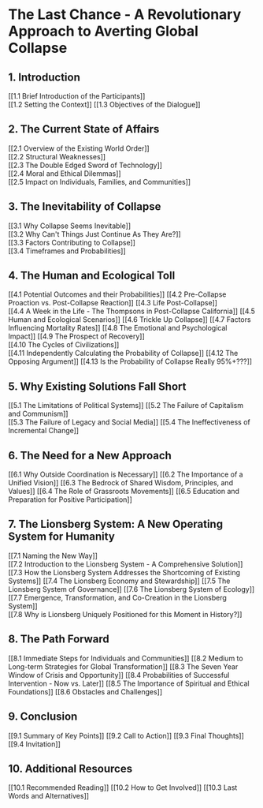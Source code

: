 # The Last Chance - A Revolutionary Approach to Averting Global Collapse

## 1. Introduction

[[1.1 Brief Introduction of the Participants]]  
[[1.2 Setting the Context]] 
[[1.3 Objectives of the Dialogue]]  

## 2. The Current State of Affairs

[[2.1 Overview of the Existing World Order]]  
[[2.2 Structural Weaknesses]]  
[[2.3 The Double Edged Sword of Technology]]  
[[2.4 Moral and Ethical Dilemmas]]  
[[2.5 Impact on Individuals, Families, and Communities]]  

## 3. The Inevitability of Collapse

[[3.1 Why Collapse Seems Inevitable]]  
[[3.2 Why Can't Things Just Continue As They Are?]]  
[[3.3 Factors Contributing to Collapse]]  
[[3.4 Timeframes and Probabilities]]  
## 4. The Human and Ecological Toll

[[4.1 Potential Outcomes and their Probabilities]]
[[4.2 Pre-Collapse Proaction vs. Post-Collapse Reaction]]
[[4.3 Life Post-Collapse]]  
[[4.4 A Week in the Life - The Thompsons in Post-Collapse California]]
[[4.5 Human and Ecological Scenarios]]
[[4.6 Trickle Up Collapse]]
[[4.7 Factors Influencing Mortality Rates]]
[[4.8 The Emotional and Psychological Impact]]
[[4.9 The Prospect of Recovery]]  
[[4.10 The Cycles of Civilizations]]  
[[4.11 Independently Calculating the Probability of Collapse]]
[[4.12 The Opposing Argument]] 
[[4.13 Is the Probability of Collapse Really 95%+???]]

## 5. Why Existing Solutions Fall Short

[[5.1 The Limitations of Political Systems]]
[[5.2 The Failure of Capitalism and Communism]]  
[[5.3 The Failure of Legacy and Social Media]]
[[5.4 The Ineffectiveness of Incremental Change]]

## 6. The Need for a New Approach

[[6.1 Why Outside Coordination is Necessary]]
[[6.2 The Importance of a Unified Vision]]
[[6.3 The Bedrock of Shared Wisdom, Principles, and Values]]
[[6.4 The Role of Grassroots Movements]]
[[6.5 Education and Preparation for Positive Participation]]

## 7. The Lionsberg System: A New Operating System for Humanity

[[7.1 Naming the New Way]]  
[[7.2 Introduction to the Lionsberg System - A Comprehensive Solution]]
[[7.3 How the Lionsberg System Addresses the Shortcoming of Existing Systems]]
[[7.4 The Lionsberg Economy and Stewardship]]
[[7.5 The Lionsberg System of Governance]]
[[7.6 The Lionsberg System of Ecology]]
[[7.7 Emergence, Transformation, and Co-Creation in the Lionsberg System]]   
[[7.8 Why is Lionsberg Uniquely Positioned for this Moment in History?]]  

## 8. The Path Forward

[[8.1 Immediate Steps for Individuals and Communities]]
[[8.2 Medium to Long-term Strategies for Global Transformation]]
[[8.3 The Seven Year Window of Crisis and Opportunity]]
[[8.4 Probabilities of Successful Intervention - Now vs. Later]]
[[8.5 The Importance of Spiritual and Ethical Foundations]]
[[8.6 Obstacles and Challenges]]  

## 9. Conclusion

[[9.1 Summary of Key Points]]
[[9.2 Call to Action]]
[[9.3 Final Thoughts]]
[[9.4 Invitation]]

## 10. Additional Resources

[[10.1 Recommended Reading]]
[[10.2 How to Get Involved]]
[[10.3 Last Words and Alternatives]]



